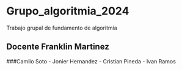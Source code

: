 # Grupo_algoritmia_2024
Trabajo grupal de fundamento de algoritmia
## Docente Franklin Martinez
###Camilo Soto - Jonier Hernandez - Cristian Pineda - Ivan Ramos
